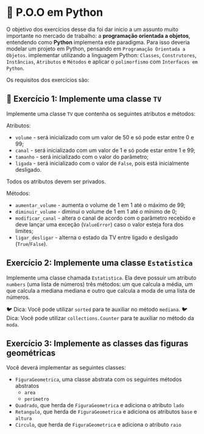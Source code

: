 # :pencil: P.O.O em Python

O objetivo dos exercícios desse dia foi dar inicio a um assunto muito importante no mercado de trabalho: a **programação orientada a objetos**, entendendo como **Python** implementa este paradigma. Para isso deveria modelar um projeto em Python, pensando em `Programação Orientada a Objetos`. implementar utilizando a linguagem Python: `Classes`, `Construtores`, `Instâncias`, `Atributos` e `Métodos` e aplicar o `polimorfismo` com `Interfaces em Python`.

Os requisitos dos exercícios são:

## 🚀 Exercício 1: Implemente uma classe `TV`

Implemente uma classe `TV` que contenha os seguintes atributos e métodos:

Atributos:

- `volume` - será inicializado com um valor de 50 e só pode estar entre 0 e 99;
- `canal` - será inicializado com um valor de 1 e só pode estar entre 1 e 99;
- `tamanho` - será inicializado com o valor do parâmetro;
- `ligada` - será inicializado com o valor de `False`, pois está inicialmente desligado.

Todos os atributos devem ser privados.

Métodos:

- `aumentar_volume` - aumenta o volume de 1 em 1 até o máximo de 99;
- `diminuir_volume` - diminui o volume de 1 em 1 até o mínimo de 0;
- `modificar_canal` - altera o canal de acordo com o parâmetro recebido e deve lançar uma exceção (`ValueError`) caso o valor esteja fora dos limites;
- `ligar_desligar` - alterna o estado da TV entre ligado e desligado (`True`/`False`).

## Exercício 2: Implemente uma classe `Estatistica`

Implemente uma classe chamada `Estatistica`. Ela deve possuir um atributo `numbers` (uma lista de números) três métodos: um que calcula a média, um que calcula a mediana mediana e outro que calcula a moda de uma lista de números.

🐦 Dica: Você pode utilizar `sorted` para te auxiliar no método `mediana`. 🐦 Dica: Você pode utilizar `collections.Counter` para te auxiliar no método da `moda`.

## Exercício 3: Implemente as classes das figuras geométricas

Você deverá implementar as seguintes classes:

- `FiguraGeometrica`, uma classe abstrata com os seguintes métodos abstratos
    - `area`
    - `perimetro`
- `Quadrado`, que herda de `FiguraGeometrica` e adiciona o atributo `lado`
- `Retangulo`, que herda de `FiguraGeometrica` e adiciona os atributos `base` e `altura`
- `Circulo`, que herda de `FiguraGeometrica` e adiciona o atributo `raio`
